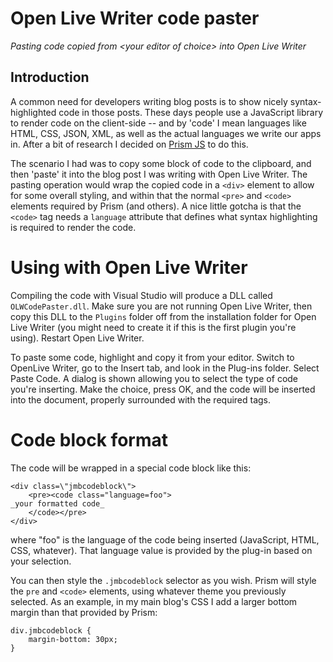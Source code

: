 ﻿Open Live Writer code paster
===

_Pasting code copied from &lt;your editor of choice&gt; into Open Live Writer_

Introduction
---

A common need for developers writing blog posts is to show nicely syntax-highlighted 
code in those posts. These days people use a JavaScript library to render code on the 
client-side -- and by 'code' I mean languages like HTML, CSS, JSON, XML, as well as the
actual languages we write our apps in. After a bit of research I decided on 
[Prism JS](http://prismjs.com/) to do this.

The scenario I had was to copy some block of code to the clipboard, and then 'paste' it into
the blog post I was writing with Open Live Writer. The pasting operation would wrap the
copied code in a `<div>` element to allow for some overall styling, and within that the
normal `<pre>` and `<code>` elements required by Prism (and others). A nice little gotcha
is that the `<code>` tag needs a `language` attribute that defines what syntax highlighting
is required to render the code. 


Using with Open Live Writer
===

Compiling the code with Visual Studio will produce a DLL called `OLWCodePaster.dll`. Make sure you are not running
Open Live Writer, then copy this DLL to the `Plugins` folder off from the installation folder for Open Live Writer
(you might need to create it if this is the first plugin you're using). Restart Open Live Writer.

To paste some code, highlight and copy it from your editor. Switch to OpenLive Writer, go to the Insert tab, and look in the Plug-ins folder. Select Paste Code. A dialog is shown allowing you to select the type of code you're inserting. Make the choice, press OK, and the code will be inserted into the document, properly surrounded with the required tags.


Code block format
===

The code will be wrapped in a special code block like this:

    <div class=\"jmbcodeblock\">
		<pre><code class="language=foo">
	_your formatted code_ 
		</code></pre>
	</div>

where "foo" is the language of the code being inserted (JavaScript, HTML, CSS, whatever). That language value is provided by the plug-in based on your selection.

You can then style the `.jmbcodeblock` selector as you wish. Prism will style the `pre` and `<code>` elements, using whatever theme you previously selected. As an example, in my main blog's CSS I add a larger bottom margin than that provided by Prism:

    div.jmbcodeblock {
        margin-bottom: 30px;
    }

